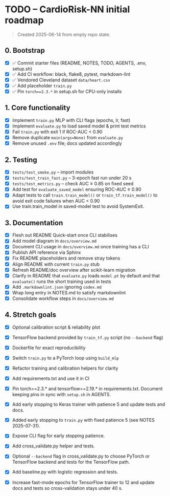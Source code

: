 # TODO – CardioRisk-NN initial roadmap

> Created 2025-06-14 from empty repo state.

## 0. Bootstrap

- [x] ✅ Commit starter files (README, NOTES, TODO, AGENTS, .env, setup.sh)
- [x] ✅ Add CI workflow: black, flake8, pytest, markdown-lint
- [x] ✅ Vendored Cleveland dataset `data/heart.csv`
- [x] ✅ Add placeholder `train.py`
- [x] ✅ Pin `torch==2.3.*` in setup.sh for CPU-only installs

## 1. Core functionality

- [x] Implement `train.py` MLP with CLI flags (epochs, lr, fast)
- [x] Implement `evaluate.py` to load saved model & print test metrics
- [x] Fail `train.py` with exit 1 if ROC-AUC < 0.90
- [x] Remove duplicate `main(args=None)` from `evaluate.py`
- [x] Remove unused `.env` file; docs updated accordingly

## 2. Testing

- [x] `tests/test_smoke.py` – import modules
- [x] `tests/test_train_fast.py` – 3-epoch fast run under 20 s
- [x] `tests/test_metrics.py` – check AUC ≥ 0.85 on fixed seed
- [x] Add test for `evaluate_saved_model` ensuring ROC-AUC ≥ 0.90
- [x] Adapt tests to call `train.train_model()` or `train_tf.train_model()`
  to avoid exit code failures when AUC < 0.90
- [x] Use train.train_model in saved-model test to avoid SystemExit.

## 3. Documentation

- [x] Flesh out README Quick-start once CLI stabilises
- [x] Add model diagram in `docs/overview.md`
- [x] Document CLI usage in `docs/overview.md` once training has a CLI
- [x] Publish API reference via Sphinx
- [x] Fix README placeholders and remove stray tokens
- [x] Align README with current `train.py` stub
- [x] Refresh README/doc overview after scikit-learn migration
- [x] Clarify in README that `evaluate.py` loads `model.pt` by default and that
  `evaluate()` runs the short training used in tests
- [x] Add `.markdownlint.json` ignoring `codex.md`
- [x] Wrap long entry in NOTES.md to satisfy markdownlint
- [x] Consolidate workflow steps in `docs/overview.md`

## 4. Stretch goals

- [x] Optional calibration script & reliability plot
- [x] TensorFlow backend provided by `train_tf.py` script (no `--backend` flag)
- [x] Dockerfile for exact reproducibility
- [x] Switch `train.py` to a PyTorch loop using `build_mlp`
- [x] Refactor training and calibration helpers for clarity
- [x] Add requirements.txt and use it in CI

- [x] Pin torch==2.3.\* and tensorflow==2.19.\* in requirements.txt.
  Document keeping pins in sync with `setup.sh` in AGENTS.
- [x] Add early stopping to Keras trainer with patience 5 and update tests
  and docs.
- [x] Added early stopping to `train.py` with fixed patience 5 (see NOTES 2025-07-31).
- [x] Expose CLI flag for early stopping patience.
- [x] Add cross_validate.py helper and tests.
- [x] Optional `--backend` flag in cross_validate.py to choose PyTorch or
  TensorFlow backend and tests for the TensorFlow path.
- [x] Add baseline.py with logistic regression and tests.
- [x] Increase fast-mode epochs for TensorFlow trainer to 12 and update
  docs and tests so cross-validation stays under 40 s.
